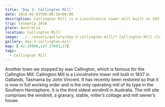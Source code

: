 ```yaml
---
title: 'Day 3: Callington Mill'
date: 2018-05-03T06:00:16+00:00
description: Callington Mill is a Lincolnshire tower mill built in 1837 in Oatlands, Tasmania by John Vincent.
trip: Tasmania 2018
place: Australia
location: Callington Mill
image: ../../assets/gallery/day-3-callington-mill/* Callington Mill closeup.jpeg
gallery: day-3-callington-mill
map: [-42.29886,147.37693,17]
tags:
  - Callington Mill
---
```

Another town we stopped by was Callington, which is famous for the Callington Mill.&nbsp;Callington Mill is a Lincolnshire tower mill built in 1837 in Oatlands, Tasmania by John Vincent. It has recently been restored so that it is now in full working order and is the only operating mill of its type in the Southern Hemisphere. It is the third oldest windmill in Australia. The mill site comprises the windmill, a granary, stable, miller’s cottage and mill owner’s house.
